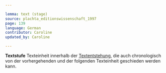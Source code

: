```yaml
---

lemma: text (stage)
source: plachta_editionswissenschaft_1997
page: 139
language: German
contributor: Caroline
updated_by: Caroline

---
```


**Textstufe** Texteinheit innerhalb der [Textentstehung](genesis.html), die auch chronologisch von der vorhergehenden und der folgenden Texteinheit geschieden werden kann.
